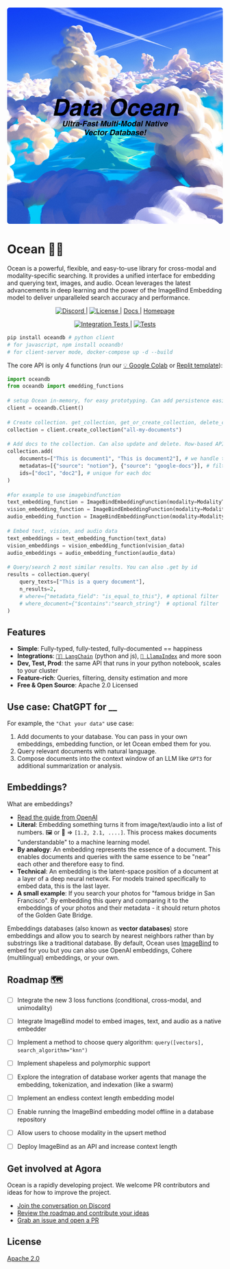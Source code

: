 <p align="center">
  <a href="https://apac.ai"><img src="/data-ocean-banner.png" alt="Ocean logo"></a>
</p>

# Ocean 🌊🐠

Ocean is a powerful, flexible, and easy-to-use library for cross-modal and modality-specific searching. It provides a unified interface for embedding and querying text, images, and audio. Ocean leverages the latest advancements in deep learning and the power of the ImageBind Embedding model to deliver unparalleled search accuracy and performance.




<p align="center">
  <a href="https://discord.gg/MMeYNTmh3x" target="_blank">
      <img src="https://img.shields.io/discord/1073293645303795742" alt="Discord">
  </a> |
  <a href="https://github.com/ocean-core/ocean/blob/master/LICENSE" target="_blank">
      <img src="https://img.shields.io/static/v1?label=license&message=Apache 2.0&color=white" alt="License">
  </a> |
  <a href="https://docs.tryocean.com/" target="_blank">
      Docs
  </a> |
  <a href="https://www.tryocean.com/" target="_blank">
      Homepage
  </a>
</p>

<p align="center">
  <a href="https://github.com/ocean-core/ocean/actions/workflows/ocean-integration-test.yml" target="_blank">
    <img src="https://github.com/ocean-core/ocean/actions/workflows/ocean-integration-test.yml/badge.svg?branch=main" alt="Integration Tests">
  </a> |
  <a href="https://github.com/ocean-core/ocean/actions/workflows/ocean-test.yml" target="_blank">
    <img src="https://github.com/ocean-core/ocean/actions/workflows/ocean-test.yml/badge.svg?branch=main" alt="Tests">
  </a>
</p>

```bash
pip install oceandb # python client
# for javascript, npm install oceandb!
# for client-server mode, docker-compose up -d --build
```

The core API is only 4 functions (run our [💡 Google Colab](https://colab.research.google.com/drive/1QEzFyqnoFxq7LUGyP1vzR4iLt9PpCDXv?usp=sharing) or [Replit template](https://replit.com/@swyx/BasicOceanStarter?v=1)):

```python
import oceandb
from oceandb import emedding_functions

# setup Ocean in-memory, for easy prototyping. Can add persistence easily!
client = oceandb.Client()

# Create collection. get_collection, get_or_create_collection, delete_collection also available!
collection = client.create_collection("all-my-documents")

# Add docs to the collection. Can also update and delete. Row-based API coming soon!
collection.add(
    documents=["This is document1", "This is document2"], # we handle tokenization, embedding, and indexing automatically. You can skip that and add your own embeddings as well
    metadatas=[{"source": "notion"}, {"source": "google-docs"}], # filter on these!
    ids=["doc1", "doc2"], # unique for each doc
)

#for example to use imagebindfunction
text_embedding_function = ImageBindEmbeddingFunction(modality=ModalityType.TEXT)
vision_embedding_function = ImageBindEmbeddingFunction(modality=ModalityType.VISION)
audio_embedding_function = ImageBindEmbeddingFunction(modality=ModalityType.AUDIO)

# Embed text, vision, and audio data
text_embeddings = text_embedding_function(text_data)
vision_embeddings = vision_embedding_function(vision_data)
audio_embeddings = audio_embedding_function(audio_data)

# Query/search 2 most similar results. You can also .get by id
results = collection.query(
    query_texts=["This is a query document"],
    n_results=2,
    # where={"metadata_field": "is_equal_to_this"}, # optional filter
    # where_document={"$contains":"search_string"}  # optional filter
)
```

## Features

- **Simple**: Fully-typed, fully-tested, fully-documented == happiness
- **Integrations**: [`🦜️🔗 LangChain`](https://blog.langchain.dev/langchain-ocean/) (python and js), [`🦙 LlamaIndex`](https://twitter.com/atroyn/status/1628557389762007040) and more soon
- **Dev, Test, Prod**: the same API that runs in your python notebook, scales to your cluster
- **Feature-rich**: Queries, filtering, density estimation and more
- **Free & Open Source**: Apache 2.0 Licensed

## Use case: ChatGPT for **\_\_**

For example, the `"Chat your data"` use case:

1. Add documents to your database. You can pass in your own embeddings, embedding function, or let Ocean embed them for you.
2. Query relevant documents with natural language.
3. Compose documents into the context window of an LLM like `GPT3` for additional summarization or analysis.

## Embeddings?

What are embeddings?

- [Read the guide from OpenAI](https://platform.openai.com/docs/guides/embeddings/what-are-embeddings)
- **Literal**: Embedding something turns it from image/text/audio into a list of numbers. 🖼️ or 📄 => `[1.2, 2.1, ....]`. This process makes documents "understandable" to a machine learning model.
- **By analogy**: An embedding represents the essence of a document. This enables documents and queries with the same essence to be "near" each other and therefore easy to find.
- **Technical**: An embedding is the latent-space position of a document at a layer of a deep neural network. For models trained specifically to embed data, this is the last layer.
- **A small example**: If you search your photos for "famous bridge in San Francisco". By embedding this query and comparing it to the embeddings of your photos and their metadata - it should return photos of the Golden Gate Bridge.

Embeddings databases (also known as **vector databases**) store embeddings and allow you to search by nearest neighbors rather than by substrings like a traditional database. By default, Ocean uses [ImageBind](https://github.com/facebookresearch/ImageBind) to embed for you but you can also use OpenAI embeddings, Cohere (multilingual) embeddings, or your own.



## Roadmap 🗺️

- [ ] Integrate the new 3 loss functions (conditional, cross-modal, and unimodality)
- [ ] Integrate ImageBind model to embed images, text, and audio as a native embedder
- [ ] Implement a method to choose query algorithm: `query([vectors], search_algorithm="knn")`
- [ ] Implement shapeless and polymorphic support
- [ ] Explore the integration of database worker agents that manage the embedding, tokenization, and indexation (like a swarm)
- [ ] Implement an endless context length embedding model
- [ ] Enable running the ImageBind embedding model offline in a database repository
- [ ] Allow users to choose modality in the upsert method
- [ ] Deploy ImageBind as an API and increase context length


## Get involved at Agora

Ocean is a rapidly developing project. We welcome PR contributors and ideas for how to improve the project.

- [Join the conversation on Discord](https://discord.gg/sbYvXgqc)
- [Review the roadmap and contribute your ideas](https://docs.tryocean.com/roadmap)
- [Grab an issue and open a PR](https://github.com/ocean-core/ocean/issues)

## License

[Apache 2.0](./LICENSE)

